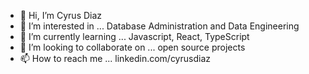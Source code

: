 - 👋 Hi, I’m Cyrus Diaz
- 👀 I’m interested in ... Database Administration and Data Engineering
- 🌱 I’m currently learning ... Javascript, React, TypeScript
- 💞️ I’m looking to collaborate on ... open source projects
- 📫 How to reach me ... linkedin.com/cyrusdiaz

<!---
CyrusDiaz06/CyrusDiaz06 is a ✨ special ✨ repository because its `README.md` (this file) appears on your GitHub profile.
You can click the Preview link to take a look at your changes.
--->
